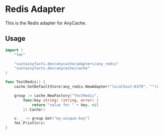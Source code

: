 # Redis Adapter

This is the Redis adapter for AnyCache.

## Usage

```go
import (
	"fmt"

	"sustainyfacts.dev/anycache/adapters/any_redis"
	"sustainyfacts.dev/anycache/cache"
)

func TestRedis() {
	cache.SetDefaultStore(any_redis.NewAdapter("localhost:6379", ""))

	group := cache.NewFactory("TestRedis",
		func(key string) (string, error) {
			return "value for " + key, nil
		}).Cache()

	v, _ := group.Get("my-unique-key")
	fmt.Println(v)
}
```
